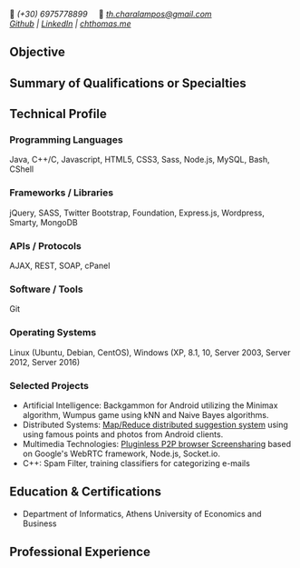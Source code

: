 :iphone:&nbsp;_(+30) 6975778899_ &nbsp;&nbsp;&nbsp; :e-mail:&nbsp;_[th.charalampos@gmail.com](mailto:th.charalampos@gmail.com)_   
_[Github](https://github.com/Recvi)  |  [LinkedIn](https://www.linkedin.com/in/charalampos-thomas-71615512b/) | [chthomas.me](http://chthomas.me)_

## Objective

## Summary of Qualifications or Specialties

## Technical Profile
### Programming Languages
Java, C++/C, Javascript, HTML5, CSS3, Sass, Node.js, MySQL, Bash, CShell

### Frameworks / Libraries
jQuery, SASS, Twitter Bootstrap, Foundation, Express.js, Wordpress, Smarty, MongoDB

### APIs / Protocols
AJAX, REST, SOAP, cPanel

### Software / Tools
Git

### Operating Systems
Linux (Ubuntu, Debian, CentOS), Windows (XP, 8.1, 10, Server 2003, Server 2012, Server 2016)

### Selected Projects
* Artificial Intelligence: Backgammon for Android utilizing the Minimax algorithm, Wumpus game using kNN and Naive Bayes algorithms.
* Distributed Systems: [Map/Reduce distributed suggestion system](https://github.com/SixsquareDSA/DistributedSystems) using using famous points and photos from Android clients.
* Multimedia Technologies: [Pluginless P2P browser Screensharing](https://github.com/Recvi/WebRTCScreenSharing) based on Google's WebRTC framework, Node.js, Socket.io.
* C++: Spam Filter, training classifiers for categorizing e-mails

## Education & Certifications
* Department of Informatics, Athens University of Economics and Business

## Professional Experience
